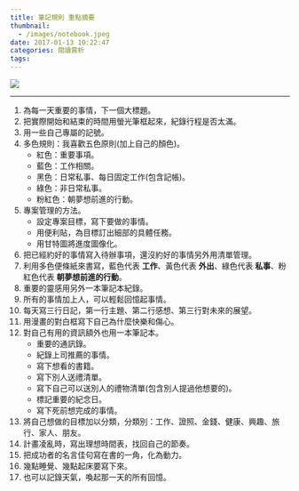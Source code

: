 ```yaml
---
title: 筆記規則 重點摘要
thumbnail:
  - /images/notebook.jpeg
date: 2017-01-13 10:22:47
categories: 閱讀賞析
tags:
---
```

<img src="/images/notebook.jpeg">

***

1. 為每一天重要的事情，下一個大標題。
2. 把實際開始和結束的時間用螢光筆框起來，紀錄行程是否太滿。
3. 用一些自己專屬的記號。
4. 多色規則：我喜歡五色原則(加上自己的顏色)。
    - 紅色：重要事項。
    - 藍色：工作相關。
    - 黑色：日常私事、每日固定工作(包含記帳)。
    - 綠色：非日常私事。
    - 粉紅色：朝夢想前進的行動。
5. 專案管理的方法。
    - 設定專案目標，寫下要做的事情。
    - 用便利貼，為目標訂出細部的具體任務。
    - 用甘特圖將進度圖像化。
6. 把已經約好的事情寫入待辦事項，還沒約好的事情另外用清單管理。
7. 利用多色便條紙來書寫，藍色代表 **工作**、黃色代表 **外出**、綠色代表 **私事**、粉紅色代表 **朝夢想前進的行動**。
8. 重要的靈感用另外一本筆記本紀錄。
9. 所有的事情加上人，可以輕鬆回憶起事情。
10. 每天寫三行日記，第一行主題、第二行感想、第三行對未來的展望。
11. 用漫畫的對白框寫下自己為什麼快樂和傷心。
12. 對自己有用的資訊額外也用一本筆記本。
    - 重要的通訊錄。
    - 紀錄上司推薦的事情。
    - 寫下想看的書籍。
    - 寫下別人送禮清單。
    - 寫下自己可以送別人的禮物清單(包含別人提過他想要的)。
    - 標記重要的紀念日。
    - 寫下死前想完成的事情。
13. 將自己想做的目標加以分類，分類別：工作、證照、金錢、健康、興趣、旅行、家人、朋友。
14. 計畫凌亂時，寫出理想時間表，找回自己的節奏。
15. 把成功者的名言佳句寫在書的一角，化為動力。
16. 幾點睡覺、幾點起床要寫下來。
17. 也可以記錄天氣，喚起那一天的所有回憶。
